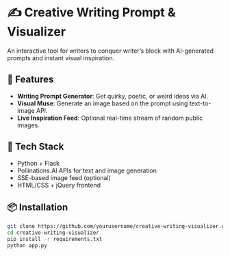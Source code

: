 # ✍️ Creative Writing Prompt & Visualizer

An interactive tool for writers to conquer writer’s block with AI-generated prompts and instant visual inspiration.

## 🔮 Features
- **Writing Prompt Generator**: Get quirky, poetic, or weird ideas via AI.
- **Visual Muse**: Generate an image based on the prompt using text-to-image API.
- **Live Inspiration Feed**: Optional real-time stream of random public images.

## 🚀 Tech Stack
- Python + Flask
- Pollinations.AI APIs for text and image generation
- SSE-based image feed (optional)
- HTML/CSS + jQuery frontend

## 📦 Installation

```bash
git clone https://github.com/yourusername/creative-writing-visualizer.git
cd creative-writing-visualizer
pip install -r requirements.txt
python app.py
